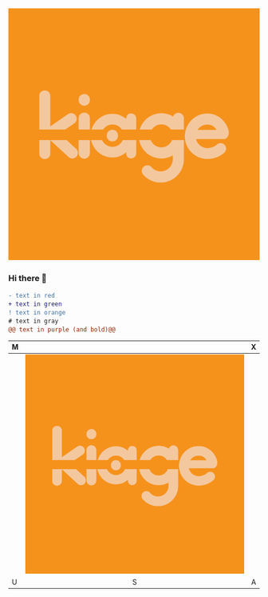 ![Kiage](./img/kiage_logo_sm.png "Kiage Logo")


### Hi there 👋

<!--
**teamkiage/teamkiage** is a ✨ _special_ ✨ repository because its `README.md` (this file) appears on your GitHub profile.

Here are some ideas to get you started:

- 🔭 I’m currently working on ...
- 🌱 I’m currently learning ...
- 👯 I’m looking to collaborate on ...
- 🤔 I’m looking for help with ...
- 💬 Ask me about ...
- 📫 How to reach me: ...
- 😄 Pronouns: ...
- ⚡ Fun fact: ...
-->


```diff
- text in red
+ text in green
! text in orange
# text in gray
@@ text in purple (and bold)@@
```
|    M    |            | X   |
| ------------- |:-------------:| -----:|
|       | ![Kiage](./img/kiage_logo_sm.png "Kiage Logo")      |    |
| U |   S    |  A  |
